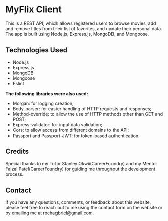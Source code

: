 # MyFlix Client

This is a REST API, which allows registered users to browse movies, add and remove titles from their list of favorites, and update their personal data. The app is built using Node.js, Express.js, MongoDB, and Mongoose.

## Technologies Used

- Node.js
- Express.js
- MongoDB
- Mongoose
- Eslint

**The following libraries were also used:**

- Morgan: for logging creation;
- Body-parser: for easier handling of HTTP requests and responses;
- Method-override: to allow the use of HTTP methods other than GET and POST;
- Express-validator: for input data validation;
- Cors: to allow access from different domains to the API;
- Passport and Passport-JWT: for token-based authentication.

## Credits

Special thanks to my Tutor Stanley Okwii(CareerFoundry) and my Mentor Faizal Patel(CareerFoundry) for guiding me throughout the development process.

## Contact

If you have any questions, comments, or feedback about this website, please feel free to reach out to me using the contact form on the website or by emailing me at rochagbriel@gmail.com.